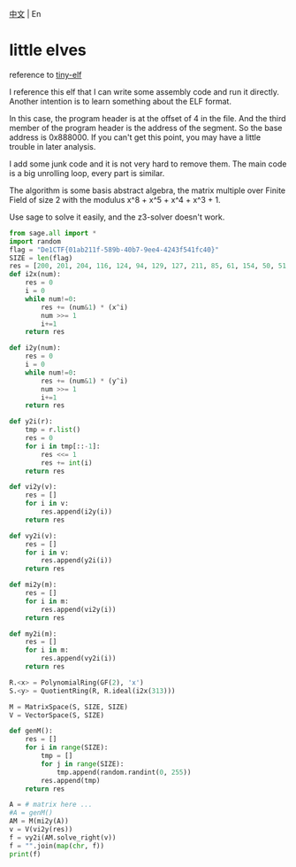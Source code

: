 [中文](./writeup_zh.md) | En

# little elves

reference to [tiny-elf](https://github.com/arjun024/tiny-elf)

I reference this elf that I can write some assembly code and run it directly. Another intention is to learn something about the ELF format.

In this case, the program header is at the offset of 4 in the file. And the third member of the program header is the address of the segment. So the base address is 0x888000. If you can't get this point, you may have a little trouble in later analysis.

I add some junk code and it is not very hard to remove them. The main code is a big unrolling loop, every part is similar.

The algorithm is some basis abstract algebra, the matrix multiple over Finite Field of size 2 with the modulus x^8 + x^5 + x^4 + x^3 + 1.

Use sage to solve it easily, and the z3-solver doesn't work.



```python
from sage.all import *
import random
flag = "De1CTF{01ab211f-589b-40b7-9ee4-4243f541fc40}"
SIZE = len(flag)
res = [200, 201, 204, 116, 124, 94, 129, 127, 211, 85, 61, 154, 50, 51, 27, 28, 19, 134, 121, 70, 100, 219, 1, 132, 93, 252, 152, 87, 32, 171, 228, 156, 43, 98, 203, 2, 24, 63, 215, 186, 201, 128, 103, 52]
def i2x(num):
    res = 0
    i = 0
    while num!=0:
        res += (num&1) * (x^i)
        num >>= 1
        i+=1
    return res

def i2y(num):
    res = 0
    i = 0
    while num!=0:
        res += (num&1) * (y^i)
        num >>= 1
        i+=1
    return res

def y2i(r):
    tmp = r.list()
    res = 0
    for i in tmp[::-1]:
        res <<= 1
        res += int(i)
    return res

def vi2y(v):
    res = []
    for i in v:
        res.append(i2y(i))
    return res

def vy2i(v):
    res = []
    for i in v:
        res.append(y2i(i))
    return res

def mi2y(m):
    res = []
    for i in m:
        res.append(vi2y(i))
    return res

def my2i(m):
    res = []
    for i in m:
        res.append(vy2i(i))
    return res

R.<x> = PolynomialRing(GF(2), 'x')
S.<y> = QuotientRing(R, R.ideal(i2x(313)))

M = MatrixSpace(S, SIZE, SIZE)
V = VectorSpace(S, SIZE)

def genM():
    res = []
    for i in range(SIZE):
        tmp = []
        for j in range(SIZE):
            tmp.append(random.randint(0, 255))
        res.append(tmp)
    return res

A = # matrix here ...
#A = genM()
AM = M(mi2y(A))
v = V(vi2y(res))
f = vy2i(AM.solve_right(v))
f = "".join(map(chr, f))
print(f)
```

